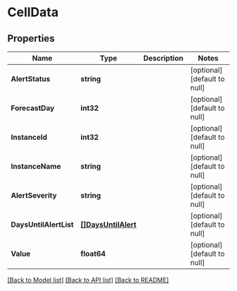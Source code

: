 # CellData

## Properties
Name | Type | Description | Notes
------------ | ------------- | ------------- | -------------
**AlertStatus** | **string** |  | [optional] [default to null]
**ForecastDay** | **int32** |  | [optional] [default to null]
**InstanceId** | **int32** |  | [optional] [default to null]
**InstanceName** | **string** |  | [optional] [default to null]
**AlertSeverity** | **string** |  | [optional] [default to null]
**DaysUntilAlertList** | [**[]DaysUntilAlert**](DaysUntilAlert.md) |  | [optional] [default to null]
**Value** | **float64** |  | [optional] [default to null]

[[Back to Model list]](../README.md#documentation-for-models) [[Back to API list]](../README.md#documentation-for-api-endpoints) [[Back to README]](../README.md)


